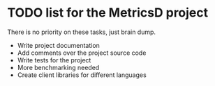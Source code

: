 TODO list for the MetricsD project
=================================
There is no priority on these tasks, just brain dump.

* Write project documentation
* Add comments over the project source code
* Write tests for the project
* More benchmarking needed
* Create client libraries for different languages
